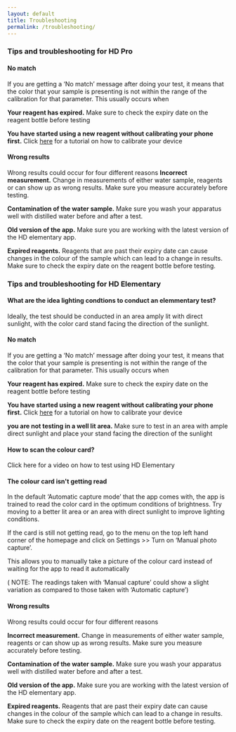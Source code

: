 ```yaml
---
layout: default
title: Troubleshooting
permalink: /troubleshooting/
---
```




### Tips and troubleshooting for HD Pro


#### No match

If you are getting a ‘No match’ message after doing your test, it means that the color that your sample is presenting is not within the range of the calibration for that parameter. This usually occurs when

**Your reagent has expired.** Make sure to check the expiry date on the reagent bottle before testing

**You have started using a new reagent without calibrating your phone first.** Click [here](url) for a tutorial on how to calibrate your device


#### Wrong results

Wrong results could occur for four different reasons
**Incorrect measurement.** Change in measurements of either water sample, reagents or can show up as wrong results. Make sure you measure accurately before testing.

**Contamination of the water sample.** Make sure you wash your apparatus well with distilled water before and after a test.

**Old version of the app.** Make sure you are working with the latest version of the HD elementary app.

**Expired reagents.** Reagents that are past their expiry date can cause changes in the colour of the sample which can lead to a change in results. Make sure to check the expiry date on the reagent bottle before testing.



### Tips and troubleshooting for HD Elementary


#### What are the idea lighting condtions to conduct an elemmentary test?

Ideally, the test should be conducted in an area amply lit with direct sunlight, with the color card stand facing the direction of the sunlight.

#### No match

If you are getting a ‘No match’ message after doing your test, it means that the color that your sample is presenting is not within the range of the calibration for that parameter. This usually occurs when 

**Your reagent has expired.** Make sure to check the expiry date on the reagent bottle before testing

**You have started using a new reagent without calibrating your phone first.** Click [here](url) for a tutorial on how to calibrate your device

**you are not testing in a well lit area.** Make sure to test in an area with ample direct sunlight and place your stand facing the direction of the sunlight

#### How to scan the colour card?

Click here for a video on how to test using HD Elementary

#### The colour card isn't getting read

In the default ‘Automatic capture mode’ that the app comes with, the app is trained to read the color card in the optimum conditions of brightness. Try moving to a better lit area or an area with direct sunlight to improve lighting conditions.
  
If the card is still not getting read, go to the menu on the top left hand corner of the homepage and click on Settings >> Turn on ‘Manual photo capture’.

This allows you to manually take a picture of the colour card instead of waiting for the app to read it automatically

( NOTE: The readings taken with ‘Manual capture’ could show a slight variation as compared to those taken with ‘Automatic capture’)


#### Wrong results

Wrong results could occur for four different reasons

**Incorrect measurement.** Change in measurements of either water sample, reagents or can show up as wrong results. Make sure you measure accurately before testing.

**Contamination of the water sample.** Make sure you wash your apparatus well with distilled water before and after a test.

**Old version of the app.** Make sure you are working with the latest version of the HD elementary app.

**Expired reagents.** Reagents that are past their expiry date can cause changes in the colour of the sample which can lead to a change in results. Make sure to check the expiry date on the reagent bottle before testing.
